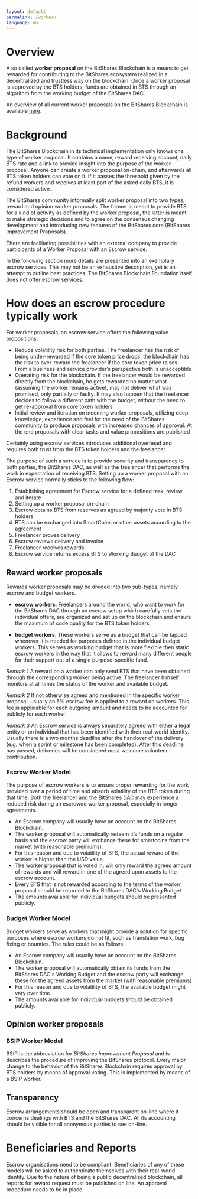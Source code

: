 ```yaml
---
layout: default
permalink: /worker/
language: en
---
```


# Overview

A so called **worker proposal** on the BitShares Blockchain is a means
to get rewarded for contributing to the BitShares ecosystem realized
in a decentralized and trustless way on the blockchain.
Once a worker proposal is approved by the BTS holders, funds are obtained
in BTS through an algorithm from the working budget of the BitShares DAC.

An overview of all current worker proposals on the BitShares Blockchain
is available [here](https://wallet.bitshares.org/#/voting/workers).

# Background

The BitShares Blockchain in its technical implementation only
knows one type of worker proposal. It contains a name, reward receiving
account, daily BTS rate and a link to provide insight into
the purpose of the worker proposal. Anyone can create a worker
proposal on-chain, and afterwards all BTS token holders can vote
on it. If it passes the threshold given by the refund workers and
receives at least part of the asked daily BTS, it is considered
active.

The BitShares community informally split worker proposal into two
types, reward and opinion worker proposals. The former is meant
to provide BTS for a kind of activity as defined by the worker
proposal, the latter is meant to make strategic decisions and to
agree on the consensus changing development and introducing new
features of the BitShares core (BitShares Improvement Proposals).

There are facilitating possibilities with an external company to
provide participants of a Worker Proposal with an Escrow
service.

In the following section more details are presented into an
exemplary escrow services. This may not be an exhaustive description,
yet is an attempt to outline best practices. The BitShares Blockchain Foundation
itself does not offer escrow services.

# How does an escrow procedure typically work

For worker proposals, an escrow service offers the following value
propositions:

 - Reduce volatility risk for both parties. The freelancer has
   the risk of being under-rewarded if the core token price drops,
   the blockchain has the risk to over-reward the freelancer if the
   core token price raises. From a business and service
   provider’s perspective both is unacceptible
 - Operating risk for the blockchain. If the freelancer would be
   rewarded directly from the blockchain, he gets rewarded no matter what
   (assuming the worker remains active), may not deliver what
   was promised, only partially or faulty. It may also happen
   that the freelancer decides to follow a different path with
   the budget, without the need to get re-approval from core
   token holders
 - Initial review and iteration on incoming worker proposals,
   utilizing deep knowledge, experience and feel for the need of
   the BitShares community to produce proposals with increased
   chances of approval. At the end proposals with clear tasks
   and value propositions are published

Certainly using escrow services introduces additional overhead and
requires both trust from the BTS token holders and the freelancer.

The purpose of such a service is to provide security and
transparency to both parties, the BitShares DAC, as well as the
freelancer that performs the work in expectation of receiving BTS.
Setting up a worker proposal with an Escrow service normally sticks to the following flow:

1. Establishing agreement for Escrow service for a defined task, review and iterate
2. Setting up a worker proposal on-chain
3. Escrow obtains BTS from reserves as agreed by majority vote
   in BTS holders
4. BTS can be exchanged into SmartCoins or other assets according to the agreement
5. Freelancer proves delivery
6. Escrow reviews delivery and invoice
7. Freelancer receives rewards
8. Escrow service returns excess BTS to Working Budget of the
   DAC

## Reward worker proposals

Rewards worker proposals may be divided into two sub-types, namely escrow and budget workers.

* **escrow workers**: Freelancers around the world, who want to work for the BitShares DAC through an escrow setup which carefully vets the individual offers, are organized and set up on the blockchain and ensure the maximum of code quality for the BTS token holders.

* **budget workers**: These workers serve as a budget that can be tapped whenever it is needed for purposes defined in the individual budget workers. This serves as working budget that is more flexible then static escrow workers in the way that it allows to reward many different people for their support out of a single purpose-specific fund.

*Remark 1*
A reward on a worker can only send BTS that have been
obtained through the corresponding worker being active. The
freelancer himself monitors at all times the status of the worker
and available budget.

*Remark 2*
If not otherwise agreed and mentioned in the specific
worker proposal, usually an 5% escrow fee is applied to a reward
on workers. This fee is applicable for each outgoing amount and
needs to be accounted for publicly for each worker.

*Remark 3*
An Escrow service is always separately agreed with
either a legal entity or an individual that has been identified
with their real-world identity. Usually there is a two months
deadline after the handover of the delivery (e.g. when a sprint or
milestone has been completed). After this deadline has passed,
deliveries will be considered most welcome volunteer contribution.

### Escrow Worker Model

The purpose of escrow workers is to ensure proper rewarding for
the work provided over a period of time and absorb volatility of
the BTS token during that time. Both the freelancer and the BitShares DAC
may experience a reduced risk during an escrowed worker proposal,
especially in longer agreements.

* An Escrow company will usually have an account on the BitShares Blockchain.
* The worker proposal will automatically redeem it’s funds on a regular basis and the escrow party will exchange these for smartcoins from the market (with reasonable premiums).
* For this reason and due to volatility of BTS, the actual reward of the worker is higher than the USD value.
* The worker proposal that is voted in, will only reward the agreed amount of rewards and will reward in one of the agreed upon assets to the escrow account.
* Every BTS that is not rewarded according to the terms of the worker proposal should be returned to the BitShares DAC's Working Budget
* The amounts available for individual budgets should be presented publicly.

### Budget Worker Model

Budget workers serve as workers that might provide a solution for
specific purposes where escrow workers do not fit, such as
translation work, bug fixing or bounties. The rules could be as
follows:

* An Escrow company will usually have an account on the BitShares Blockchain.
* The worker proposal will automatically obtain its funds from the BitShares DAC's Working Budget and the escrow party will exchange these for the agreed assets from the market (with reasonable premiums)
* For this reason and due to volatility of BTS, the available budget might vary over time.
* The amounts available for individual budgets should be obtained publicly.

## Opinion worker proposals

###  BSIP Worker Model

BSIP is the abbreviation for *BitShares Improvement Proposal* and is
describes the procedure of improving the BitShares protocol. Every major
change to the behavior of the BitShares Blockchain requires approval by
BTS holders by means of approval voting. This is implemented by means of
a BSIP worker.

## Transparency

Escrow arrangements should be open and transparent on-line where
it concerns dealings with BTS and the BitShares DAC.
All its accounting should be visible for all anonymous parties to see on-line.

# Beneficiaries and Reports

Escrow organisations need to be compliant. Beneficiaries of any of
these models will be asked to authenticate themselves with their
real-world identity. Due to the nature of being a public
decentralized blockchain, all reports for reward request must be published
on line. An approval procedure needs to be in place.

